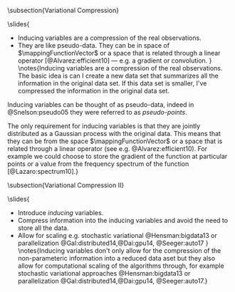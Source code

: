 \subsection{Variational Compression}

\slides{
* Inducing variables are a compression of the real observations.
* They are like pseudo-data. They can be in space of $\mappingFunctionVector$ or a space that is related through a linear operator [@Alvarez:efficient10] — e.g. a gradient or convolution.
}
\notes{Inducing variables are a compression of the real observations. The basic idea is can I create a new data set that summarizes all the information in the original data set. If this data set is smaller, I've compressed the information in the original data set. 

Inducing variables can be thought of as pseudo-data, indeed in @Snelson:pseudo05 they were referred to as *pseudo-points*. 

The only requirement for inducing variables is that they are jointly distributed as a Gaussian process with the original data. This means that they can be from the space $\mappingFunctionVector$ or a space that is related through a linear operator (see e.g. @Alvarez:efficient10). For example we could choose to store the gradient of the function at particular points or a value from the frequency spectrum of the function [@Lazaro:spectrum10].}

\subsection{Variational Compression II}

\slides{
* Introduce *inducing* variables.
* Compress information into the inducing variables and avoid the need to store all the data.
* Allow for scaling e.g. stochastic variational @Hensman:bigdata13 or parallelization @Gal:distributed14,@Dai:gpu14, @Seeger:auto17
}
\notes{Inducing variables don't only allow for the compression of the non-parameteric information into a reduced data aset but they also allow for computational scaling of the algorithms through, for example stochastic variational approaches @Hensman:bigdata13 or parallelization @Gal:distributed14,@Dai:gpu14, @Seeger:auto17.}
